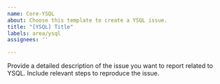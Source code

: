 ```yaml
---
name: Core-YSQL
about: Choose this template to create a YSQL issue.
title: "[YSQL] Title"
labels: area/ysql
assignees: ''

---
```


Provide a detailed description of the issue you want to report related to YSQL.
Include relevant steps to reproduce the issue.
